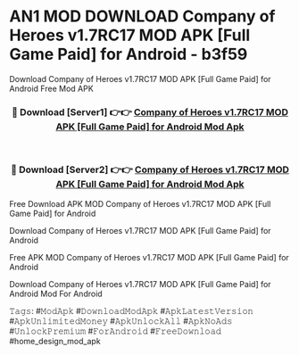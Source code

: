 # AN1 MOD DOWNLOAD Company of Heroes v1.7RC17 MOD APK [Full Game Paid] for Android - b3f59
Download Company of Heroes v1.7RC17 MOD APK [Full Game Paid] for Android Free Mod APK

<div align="center">
<h3>🔴 Download [Server1] 👉👉 <a href="https://apk-comot.site?title=Company_of_Heroes_v1.7RC17_MOD_APK_[Full_Game_Paid]_for_Android">Company of Heroes v1.7RC17 MOD APK [Full Game Paid] for Android Mod Apk</a></h3><br>

<h3>🔴 Download [Server2] 👉👉 <a href="https://apk-comot.site?title=Company_of_Heroes_v1.7RC17_MOD_APK_[Full_Game_Paid]_for_Android">Company of Heroes v1.7RC17 MOD APK [Full Game Paid] for Android Mod Apk</a></h3>
</div>


Free Download APK MOD Company of Heroes v1.7RC17 MOD APK [Full Game Paid] for Android

Download Company of Heroes v1.7RC17 MOD APK [Full Game Paid] for Android 

Free APK MOD Company of Heroes v1.7RC17 MOD APK [Full Game Paid] for Android 

Download Company of Heroes v1.7RC17 MOD APK [Full Game Paid] for Android Mod For Android

𝚃𝚊𝚐𝚜: #𝙼𝚘𝚍𝙰𝚙𝚔 #𝙳𝚘𝚠𝚗𝚕𝚘𝚊𝚍𝙼𝚘𝚍𝙰𝚙𝚔 #𝙰𝚙𝚔𝙻𝚊𝚝𝚎𝚜𝚝𝚅𝚎𝚛𝚜𝚒𝚘𝚗 #𝙰𝚙𝚔𝚄𝚗𝚕𝚒𝚖𝚒𝚝𝚎𝚍𝙼𝚘𝚗𝚎𝚢 #𝙰𝚙𝚔𝚄𝚗𝚕𝚘𝚌𝚔𝙰𝚕𝚕 #𝙰𝚙𝚔𝙽𝚘𝙰𝚍𝚜 #𝚄𝚗𝚕𝚘𝚌𝚔𝙿𝚛𝚎𝚖𝚒𝚞𝚖 #𝙵𝚘𝚛𝙰𝚗𝚍𝚛𝚘𝚒𝚍 #𝙵𝚛𝚎𝚎𝙳𝚘𝚠𝚗𝚕𝚘𝚊𝚍 #home_design_mod_apk